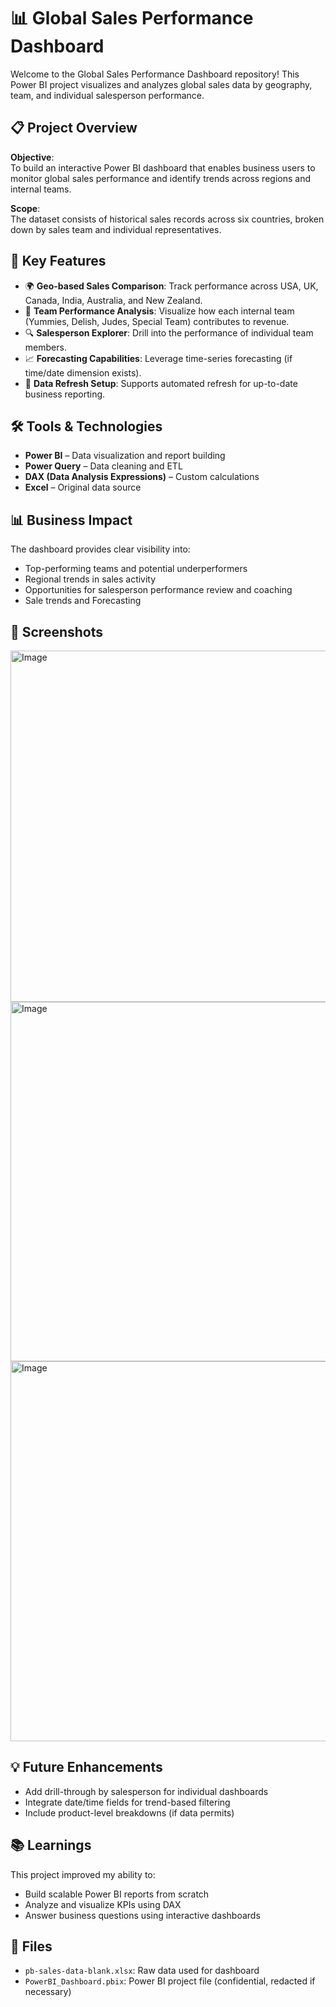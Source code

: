 # 📊 Global Sales Performance Dashboard

Welcome to the Global Sales Performance Dashboard repository! This Power BI project visualizes and analyzes global sales data by geography, team, and individual salesperson performance.

## 📋 Project Overview

**Objective**:  
To build an interactive Power BI dashboard that enables business users to monitor global sales performance and identify trends across regions and internal teams.

**Scope**:  
The dataset consists of historical sales records across six countries, broken down by sales team and individual representatives.

## 🚀 Key Features

- 🌍 **Geo-based Sales Comparison**: Track performance across USA, UK, Canada, India, Australia, and New Zealand.
- 👥 **Team Performance Analysis**: Visualize how each internal team (Yummies, Delish, Judes, Special Team) contributes to revenue.
- 🔍 **Salesperson Explorer**: Drill into the performance of individual team members.
- 📈 **Forecasting Capabilities**: Leverage time-series forecasting (if time/date dimension exists).
- 🔄 **Data Refresh Setup**: Supports automated refresh for up-to-date business reporting.

## 🛠 Tools & Technologies

- **Power BI** – Data visualization and report building  
- **Power Query** – Data cleaning and ETL  
- **DAX (Data Analysis Expressions)** – Custom calculations  
- **Excel** – Original data source  

## 📊 Business Impact

The dashboard provides clear visibility into:
- Top-performing teams and potential underperformers
- Regional trends in sales activity
- Opportunities for salesperson performance review and coaching
- Sale trends and Forecasting

## 📸 Screenshots

<img width="562" alt="Image" src="https://github.com/user-attachments/assets/8f430d8a-1cf1-4cdf-818d-b9d4e6f08c3c" />

<img width="575" alt="Image" src="https://github.com/user-attachments/assets/5ead4d6b-56c1-4bf4-88b4-bd771fafae08" />

<img width="608" alt="Image" src="https://github.com/user-attachments/assets/e8b3cdee-6513-43cb-bc2f-27de74b17293" />

## 💡 Future Enhancements

- Add drill-through by salesperson for individual dashboards
- Integrate date/time fields for trend-based filtering
- Include product-level breakdowns (if data permits)

## 📚 Learnings

This project improved my ability to:
- Build scalable Power BI reports from scratch
- Analyze and visualize KPIs using DAX
- Answer business questions using interactive dashboards

## 📁 Files

- `pb-sales-data-blank.xlsx`: Raw data used for dashboard  
- `PowerBI_Dashboard.pbix`: Power BI project file (confidential, redacted if necessary)

